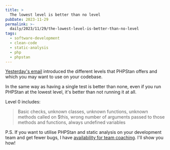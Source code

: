 ```yaml
---
title: >
  The lowest level is better than no level
pubDate: 2023-11-29
permalink: >-
  daily/2023/11/29/the-lowest-level-is-better-than-no-level
tags:
  - software-development
  - clean-code
  - static-analysis
  - php
  - phpstan
---
```


[Yesterday's email][yesterday] introduced the different levels that PHPStan offers and which you may want to use on your codebase.

In the same way as having a single test is better than none, even if you run PHPStan at the lowest level, it's better than not running it at all.

Level 0 includes:

> Basic checks, unknown classes, unknown functions, unknown methods called on $this, wrong number of arguments passed to those methods and functions, always undefined variables

P.S. If you want to utilise PHPStan and static analysis on your development team and get fewer bugs, I have [availability for team coaching][coaching]. I'll show you how!

[coaching]: {{site.url}}/team-coaching
[yesterday]: {{site.url}}/daily/2023/11/28/which-phpstan-level-should-you-use
